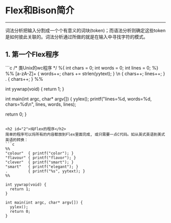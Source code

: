# **Flex和Bison简介**
***

词法分析把输入分割成一个个有意义的词块(token)；而语法分析则确定这些token是如何彼此关联的。词法分析通过所做的就是在输入中寻找字符的模式。

<h2 id="1">1. 第一个Flex程序</h2>
```c
/* 类Unix的wc程序 */
%{
int chars = 0;
int words = 0;
int lines = 0;
%}
%%
[a-zA-Z]+ { words++; chars += strlen(yytext); }
\n        { chars++; lines++; }
.         { chars++; }
%%

int yywrap(void) {
  return 1;
}

int main(int argc, char* argv[]) {
  yylex();
  printf("lines=%d, words=%d, chars=%d\n", lines, words, lines);

  return 0;
}
```

<h2 id="2">纯Flex的程序</h2>
简单的程序可以将所有的内容都放到Flex里面完成, 或只需要一点C代码。如从英式英语到美式英语的转换：
```c
%%
"colour"  { printf("color"); }
"flavour" { printf("flavor"); }
"clever"  { printf("smart"); }
"smart"   { printf("elegant"); }
.         { printf("%s", yytext); }
%%

int yywrap(void) {
  return 1;
}

int main(int argc, char* argv[]) {
  yylex();
  return 0;
}
```

